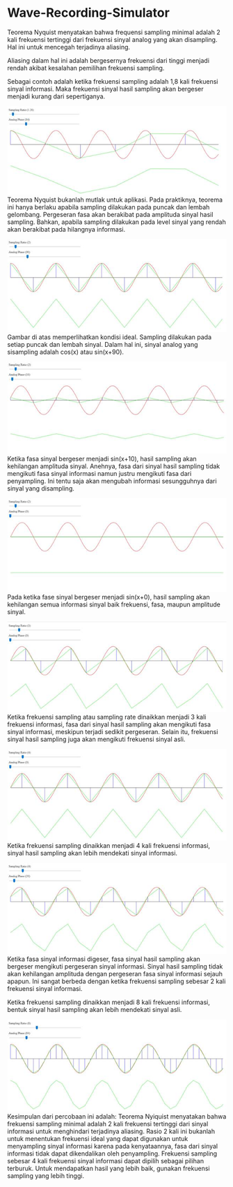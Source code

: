 # Wave-Recording-Simulator

Teorema Nyquist menyatakan bahwa frequensi sampling minimal adalah 2 kali frekuensi tertinggi dari frekuensi sinyal analog yang akan disampling. Hal ini untuk mencegah terjadinya aliasing.

Aliasing dalam hal ini adalah bergesernya frekuensi dari tinggi menjadi rendah akibat kesalahan pemilihan frekuensi sampling.

Sebagai contoh adalah ketika frekuensi sampling adalah 1,8 kali frekuensi sinyal informasi. Maka frekuensi sinyal hasil sampling akan bergeser menjadi kurang dari sepertiganya.

![enter image description here](https://raw.githubusercontent.com/kamshory/Wave-Recording-Simulator/main/image001.jpg)
Teorema Nyquist bukanlah mutlak untuk aplikasi. Pada praktiknya, teorema ini hanya berlaku apabila sampling dilakukan pada puncak dan lembah gelombang. Pergeseran fasa akan berakibat pada amplituda sinyal hasil sampling. Bahkan, apabila sampling dilakukan pada level sinyal yang rendah akan berakibat pada hilangnya informasi.

![enter image description here](https://raw.githubusercontent.com/kamshory/Wave-Recording-Simulator/main/image002.jpg)
Gambar di atas memperlihatkan kondisi ideal. Sampling dilakukan pada setiap puncak dan lembah sinyal. Dalam hal ini, sinyal analog yang sisampling adalah cos(x) atau sin(x+90). 

![enter image description here](https://raw.githubusercontent.com/kamshory/Wave-Recording-Simulator/main/image003.jpg)
Ketika fasa sinyal bergeser menjadi sin(x+10), hasil sampling akan kehilangan amplituda sinyal. Anehnya, fasa dari sinyal hasil sampling tidak mengikuti fasa sinyal informasi namun justru mengikuti fasa dari penyampling. Ini tentu saja akan mengubah informasi sesungguhnya dari sinyal yang disampling.

![enter image description here](https://raw.githubusercontent.com/kamshory/Wave-Recording-Simulator/main/image004.jpg)
Pada ketika fase sinyal bergeser menjadi sin(x+0), hasil sampling akan kehilangan semua informasi sinyal baik frekuensi, fasa, maupun amplitude sinyal.
 
![enter image description here](https://raw.githubusercontent.com/kamshory/Wave-Recording-Simulator/main/image005.jpg)
Ketika frekuensi sampling atau sampling rate dinaikkan menjadi 3 kali frekuensi informasi, fasa dari sinyal hasil sampling akan mengikuti fasa sinyal informasi, meskipun terjadi sedikit pergeseran. Selain itu, frekuensi sinyal hasil sampling juga akan mengikuti frekuensi sinyal asli.

![enter image description here](https://raw.githubusercontent.com/kamshory/Wave-Recording-Simulator/main/image006.jpg)
Ketika frekuensi sampling dinaikkan menjadi 4 kali frekuensi informasi, sinyal hasil sampling akan lebih mendekati sinyal informasi.

![enter image description here](https://raw.githubusercontent.com/kamshory/Wave-Recording-Simulator/main/image007.jpg) 
Ketika fasa sinyal informasi digeser, fasa sinyal hasil sampling akan bergeser mengikuti pergeseran sinyal informasi. Sinyal hasil sampling tidak akan kehilangan amplituda dengan pergeseran fasa sinyal informasi sejauh apapun. Ini sangat berbeda dengan ketika frekuensi sampling sebesar 2 kali frekuensi sinyal informasi.

Ketika frekuensi sampling dinaikkan menjadi 8 kali frekuensi informasi, bentuk sinyal hasil sampling akan lebih mendekati sinyal asli.

![enter image description here](https://raw.githubusercontent.com/kamshory/Wave-Recording-Simulator/main/image008.jpg)
Kesimpulan dari percobaan ini adalah: Teorema Nyiquist menyatakan bahwa frekuensi sampling minimal adalah 2 kali frekuensi tertinggi dari sinyal informasi untuk menghindari terjadinya aliasing. Rasio 2 kali ini bukanlah untuk menentukan frekuensi ideal yang dapat digunakan untuk menyampling sinyal informasi karena pada kenyataannya, fasa dari sinyal informasi tidak dapat dikendalikan oleh penyampling. Frekuensi sampling sebesar 4 kali frekuensi sinyal informasi dapat dipilih sebagai pilihan terburuk. Untuk mendapatkan hasil yang lebih baik, gunakan frekuensi sampling yang lebih tinggi.

